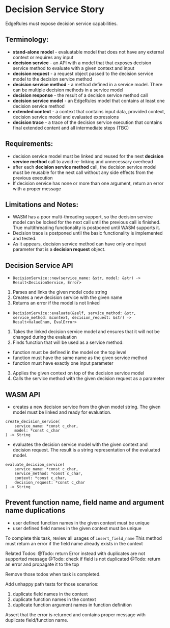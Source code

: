 # Decision Service Story

EdgeRules must expose decision service capabilities.

## Terminology:

- **stand-alone model** - evaluatable model that does not have any external context or requires any input
- **decision service** - an API with a model that that exposes decision service method to evaluate with a given context and input
- **decision request** - a request object passed to the decision service model to the decision service method
- **decision service method** - a method defined in a service model. There can be multiple decision methods in a service model
- **decision response** - the result of a decision service method call
- **decision service model** - an EdgeRules model that contains at least one decision service method
- **extended context** - a context that contains input data, provided context, decision service model and evaluated expressions
- **decision trace** - a trace of the decision service execution that contains final extended content
and all intermediate steps (TBC)

## Requirements:

- decision service model must be linked and reused for the next **decision service method** call
to avoid re-linking and unnecessary overhead
- after each **decision service method** call, the decision service model must be reusable 
for the next call without any side effects from the previous execution
- If decision service has none or more than one argument, return an error with a proper message

## Limitations and Notes:

- WASM has a poor multi-threading support, so the decision service model can be locked for the next call
until the previous call is finished. True multithreading functionality is postponed until WASM supports it.
- Decision trace is postponed until the basic functionality is implemented and tested.
- As it appears, decision service method can have only one input parameter that is a **decision request** object.

## Decision Service API

- `DecisionService::new(service_name: &str, model: &str) -> Result<DecisionService, Error>`
1. Parses and links the given model code string
2. Creates a new decision service with the given name
3. Returns an error if the model is not linked

- `DecisionService::evaluate(&self, service_method: &str, service_method: &context, decision_request: &str) -> Result<ValueEnum, EvalError>`
1. Takes the linked decision service model and ensures that it will not be changed during the evaluation
2. Finds function that will be used as a service method:
- function must be defined in the model on the top level
- function must have the same name as the given service method
- function must have exactly one input parameter
3. Applies the given context on top of the decision service model
4. Calls the service method with the given decision request as a parameter

## WASM API

- creates a new decision service from the given model string. The given model must be linked and ready for evaluation.
```edgerules
create_decision_service(
    service_name: *const c_char, 
    model: *const c_char
) -> String 
```

- evaluates the decision  service model with the given context and decision request. 
The result is a string representation of the evaluated model.

```edgerules
evaluate_decision_service(
    service_name: *const c_char, 
    service_method: *const c_char, 
    context: *const c_char,
    decision_request: *const c_char
) -> String
```

## Prevent function name, field name and argument name duplications

- user defined function names in the given context must be unique
- user defined field names in the given context must be unique

To complete this task, review all usages of `insert_field_name`
This method must return an error if the field name already exists in the context

Related Todos:
@Todo: return Error instead with duplicates are not supported message
@Todo: check if field is not duplicated
@Todo: return an error and propagate it to the top

Remove those todos when task is completed.

Add unhappy path tests for those scenarios:
1. duplicate field names in the context
2. duplicate function names in the context
3. duplicate function argument names in function definition

Assert that the error is returned and contains proper message with duplicate field/function name.